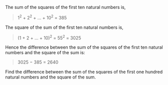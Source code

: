 The sum of the squares of the first ten natural numbers is,

> 1<sup>2</sup> + 2<sup>2</sup> + ... + 10<sup>2</sup> = 385

The square of the sum of the first ten natural numbers is,

> (1 + 2 + ... + 10)<sup>2</sup> = 55<sup>2</sup> = 3025

Hence the difference between the sum of the squares of the first ten natural
numbers and the square of the sum is:

> 3025 − 385 = 2640

Find the difference between the sum of the squares of the first one hundred
natural numbers and the square of the sum.